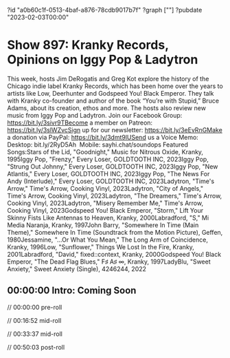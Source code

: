 ?id "a0b60c1f-0513-4baf-a876-78cdb9017b7f"
?graph [""]
?pubdate "2023-02-03T00:00"

# Show 897: Kranky Records, Opinions on Iggy Pop & Ladytron

This week, hosts Jim DeRogatis and Greg Kot explore the history of the Chicago indie label Kranky Records, which has been home over the years to artists like Low, Deerhunter and Godspeed You! Black Emperor. They talk with Kranky co-founder and author of the book “You’re with Stupid,” Bruce Adams, about its creation, ethos and more. The hosts also review new music from Iggy Pop and Ladytron. Join our Facebook Group: https://bit.ly/3sivr9TBecome a member on Patreon: https://bit.ly/3slWZvcSign up for our newsletter: https://bit.ly/3eEvRnGMake a donation via PayPal: https://bit.ly/3dmt9lUSend us a Voice Memo: Desktop: bit.ly/2RyD5Ah  Mobile: sayhi.chat/soundops Featured Songs:Stars of the Lid, "Goodnight," Music for Nitrous Oxide, Kranky, 1995Iggy Pop, "Frenzy," Every Loser, GOLDTOOTH INC, 2023Iggy Pop, "Strung Out Johnny," Every Loser, GOLDTOOTH INC, 2023Iggy Pop, "New Atlantis," Every Loser, GOLDTOOTH INC, 2023Iggy Pop, "The News For Andy (Interlude)," Every Loser, GOLDTOOTH INC, 2023Ladytron, "Time's Arrow," Time's Arrow, Cooking Vinyl, 2023Ladytron, "City of Angels," Time's Arrow, Cooking Vinyl, 2023Ladytron, "The Dreamers," Time's Arrow, Cooking Vinyl, 2023Ladytron, "Misery Remember Me," Time's Arrow, Cooking Vinyl, 2023Godspeed You! Black Emperor, "Storm," Lift Your Skinny Fists Like Antennas to Heaven, Kranky, 2000Labradford, "S," Mi Media Naranja, Kranky, 1997John Barry, "Somewhere In Time (Main Theme)," Somewhere In Time (Soundtrack from the Motion Picture), Geffen, 1980Jessamine, "...Or What You Mean," The Long Arm of Coincidence, Kranky, 1996Low, "Sunflower," Things We Lost In the Fire, Kranky, 2001Labradford, "David," fixed::context, Kranky, 2000Godspeed You! Black Emperor, "The Dead Flag Blues," F♯ A♯ ∞, Kranky, 1997LadyBlu, "Sweet Anxiety," Sweet Anxiety (Single), 4246244, 2022

## 00:00:00 Intro: Coming Soon

// 00:00:00 pre-roll

// 00:16:52 mid-roll

// 00:33:37 mid-roll

// 00:50:03 post-roll
